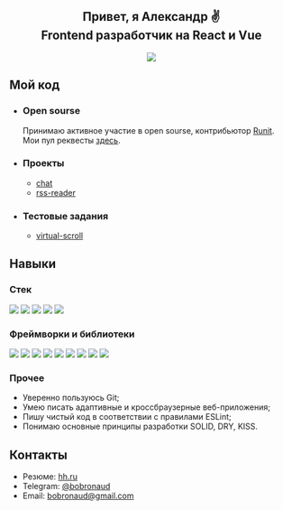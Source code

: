 <h2 align="center">Привет, я Александр ✌️<br>Frontend разработчик на React и Vue</h2>
<p align="center">
  <img src="./Jim.gif">
</p>
<h2>Мой код</h2>
<ul>
  <li>
    <h3>Open sourse</h3>
    Принимаю активное участие в open sourse, контрибьютор <a href="https://github.com/bobronaud/runit">Runit</a>.
    <br>
    Мои пул реквесты <a href="https://github.com/pulls?q=is%3Apr+author%3Abobronaud+archived%3Afalse+is%3Aclosed">здесь</a>.
  </li>
  <li>
   <h3>Проекты</h3>
   <ul>
     <li><a href="https://github.com/bobronaud/chat">chat</a></li>
     <li><a href="https://github.com/bobronaud/rss-reader">rss-reader</a></li>
   </ul> 
  </li>
  <li>
    <h3>Тестовые задания</h3>
    <ul>
      <li><a href="https://github.com/bobronaud/virtual-scroll-test-assignment">virtual-scroll</a></li>
    </ul>
  </li>
</ul>
<h2>Навыки</h2>
<h3>Стек</h3>
<p>
  <img src="https://img.shields.io/badge/javascript-F7DF1E.svg?style=for-the-badge&logo=javascript&logoColor=black">
  <img src="https://img.shields.io/badge/typescript-3178C6.svg?style=for-the-badge&logo=typescript&logoColor=white">
  <img src="https://img.shields.io/badge/html5-E34F26.svg?style=for-the-badge&logo=html5&logoColor=white">
  <img src="https://img.shields.io/badge/css3-1572B6.svg?style=for-the-badge&logo=css3&logoColor=white">
  <img src="https://img.shields.io/badge/sass-CC6699.svg?style=for-the-badge&logo=sass&logoColor=white">
</p>
<h3>Фреймворки и библиотеки</h3>
<p>
  <img src="https://img.shields.io/badge/react-61DAFB.svg?style=for-the-badge&logo=react&logoColor=black">
  <img src="https://img.shields.io/badge/redux-764ABC.svg?style=for-the-badge&logo=redux&logoColor=white">
  <img src="https://img.shields.io/badge/vue3-4FC08D.svg?style=for-the-badge&logo=vuedotjs&logoColor=white">
  <img src="https://img.shields.io/badge/webpack-8DD6F9.svg?style=for-the-badge&logo=webpack&logoColor=black">
  <img src="https://img.shields.io/badge/axios-5A29E4.svg?style=for-the-badge&logo=axios&logoColor=white">
  <img src="https://img.shields.io/badge/jest-C21325.svg?style=for-the-badge&logo=jest&logoColor=white">
  <img src="https://img.shields.io/badge/bootstrap-7952B3.svg?style=for-the-badge&logo=bootstrap&logoColor=white">
  <img src="https://img.shields.io/badge/i18next-26A69A.svg?style=for-the-badge&logo=i18next&logoColor=white">
  <img src="https://img.shields.io/badge/socket.io-010101.svg?style=for-the-badge&logo=socketdotio&logoColor=white">
</p>
<h3>Прочее</h3>
<ul>
  <li>Уверенно пользуюсь Git;</li>
  <li>Умею писать адаптивные и кроссбраузерные веб-приложения;</li>
  <li>Пишу чистый код в соответствии с правилами ESLint;</li>
  <li>Понимаю основные принципы разработки SOLID, DRY, KISS.</li>
</ul>
<h2>Контакты</h2>
<ul>
  <li>Резюме: <a href="https://spb.hh.ru/resume/13436575ff0c9e67660039ed1f5134366c3748">hh.ru</a></li>
  <li>Telegram: <a href="https://t.me/bobronaud">@bobronaud</a></li>
  <li>Email: <a href="mailto:bobronaud@gmail.com">bobronaud@gmail.com</a></li>
</ul>
